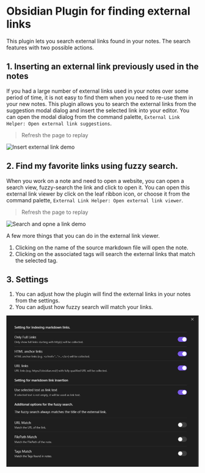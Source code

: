 # Obsidian Plugin for finding external links

This plugin lets you search external links found in your notes. The search features with two possible actions.

## 1. Inserting an external link previously used in the notes

If you had a large number of external links used in your notes over some period of time, it is not easy to find them when you need to re-use them in your new notes. This plugin allows you to search the external links from the suggestion modal dialog and insert the selected link into your editor. You can open the modal dialog from the command palette, `External Link Helper: Open external link suggestions`.

> Refresh the page to replay

![Insert external link demo](images/insert_ext_link.gif)
## 2. Find my favorite links using fuzzy search.

When you work on a note and need to open a website, you can open a search view, fuzzy-search the link and click to open it. You can open this external link viewer by click on the leaf ribbon icon, or choose it from the command palette, `External Link Helper: Open external link viewer`.

> Refresh the page to replay

![Search and opne a link demo](images/search_and_open.gif)

A few more things that you can do in the external link viewer.

1. Clicking on the name of the source markdown file will open the note.
2. Clicking on the associated tags will search the external links that match the selected tag.

## 3. Settings

1. You can adjust how the plugin will find the external links in your notes from the settings.
2. You can adjust how fuzzy search will match your links.

![Settings](images/settings.png)
